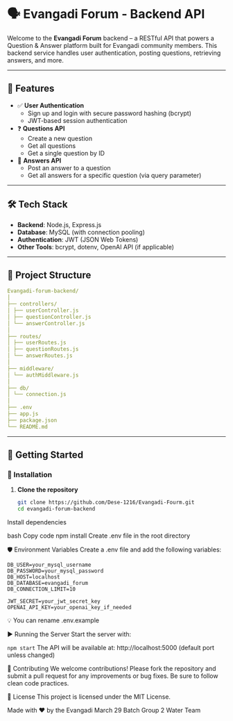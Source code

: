 # 🗣️ Evangadi Forum - Backend API

Welcome to the **Evangadi Forum** backend – a RESTful API that powers a Question & Answer platform built for Evangadi community members. This backend service handles user authentication, posting questions, retrieving answers, and more.

---

## 🌟 Features

- ✅ **User Authentication**
  - Sign up and login with secure password hashing (bcrypt)
  - JWT-based session authentication
- ❓ **Questions API**
  - Create a new question
  - Get all questions
  - Get a single question by ID
- 💬 **Answers API**
  - Post an answer to a question
  - Get all answers for a specific question (via query parameter)

---

## 🛠️ Tech Stack

- **Backend**: Node.js, Express.js
- **Database**: MySQL (with connection pooling)
- **Authentication**: JWT (JSON Web Tokens)
- **Other Tools**: bcrypt, dotenv, OpenAI API (if applicable)

---

## 📁 Project Structure

``` yaml
Evangadi-forum-backend/  
│  
├── controllers/  
│ ├── userController.js  
│ ├── questionController.js  
│ └── answerController.js  
│  
├── routes/  
│ ├── userRoutes.js  
│ ├── questionRoutes.js  
│ └── answerRoutes.js  
│  
├── middleware/  
│ └── authMiddleware.js  
│  
├── db/  
│ └── connection.js  
│  
├── .env  
├── app.js  
├── package.json  
└── README.md

```

---

## 🚀 Getting Started

### 🔧 Installation

1. **Clone the repository**
   ```bash
   git clone https://github.com/Dese-1216/Evangadi-Fourm.git
   cd evangadi-forum-backend
Install dependencies

bash
Copy code
npm install
Create .env file in the root directory

🛡️ Environment Variables
Create a .env file and add the following variables:

``` .env
DB_USER=your_mysql_username
DB_PASSWORD=your_mysql_password
DB_HOST=localhost
DB_DATABASE=evangadi_forum
DB_CONNECTION_LIMIT=10

JWT_SECRET=your_jwt_secret_key
OPENAI_API_KEY=your_openai_key_if_needed
```
💡 You can rename .env.example

▶️ Running the Server
Start the server with:


`npm start`
The API will be available at:
http://localhost:5000 (default port unless changed)



🙌 Contributing
We welcome contributions! Please fork the repository and submit a pull request for any improvements or bug fixes. Be sure to follow clean code practices.

📄 License
This project is licensed under the MIT License.

Made with ❤️ by the Evangadi March 29 Batch Group 2 Water Team
